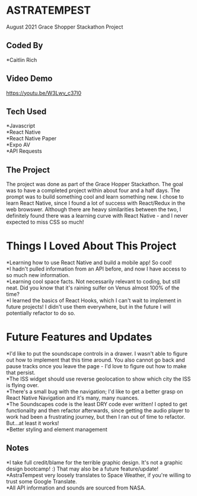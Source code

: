 # ASTRATEMPEST

August 2021
Grace Shopper Stackathon Project

## Coded By

*Caitlin Rich 

## Video Demo

https://youtu.be/W3Lwv_c37l0

## Tech Used

*Javascript  
*React Native  
*React Native Paper  
*Expo AV  
*API Requests  

## The Project

The project was done as part of the Grace Hopper Stackathon. The goal was to have a completed project within about four and a half days. The prompt was to build something cool and learn something new. I chose to learn React Native, since I found a lot of success with React/Redux in the web browswer. Although there are heavy similarities between the two, I definitely found there was a learning curve with React Native - and I never expected to miss CSS so much! 

# Things I Loved About This Project 
*Learning how to use React Native and build a mobile app! So cool!  
*I hadn't pulled information from an API before, and now I have access to so much new information.  
*Learning cool space facts. Not necessarily relevant to coding, but still neat. Did you know that it's raining sulfer on Venus almost 100% of the time?  
*I learned the basics of React Hooks, which I can't wait to implement in future projects! I didn't use them everywhere, but in the future I will potentially refactor to do so.  
 

# Future Features and Updates
*I'd like to put the soundscape controls in a drawer. I wasn't able to figure out how to implement that this time around. You also cannot go back and pause tracks once you leave the page - I'd love to figure out how to make that persist.  
*The ISS widget should use reverse geolocation to show which city the ISS is flying over.  
*There's a small bug with the navigation; I'd like to get a better grasp on React Native Navigation and it's many, many nuances.  
*The Soundscapes code is the least DRY code ever written! I opted to get functionality and then refactor afterwards, since getting the audio player to work had been a frustrating journey, but then I ran out of time to refactor. But...at least it works!  
*Better styling and element management  


## Notes

*I take full credit/blame for the terrible graphic design. It's not a graphic design bootcamp! :)  That may also be a future feature/update!  
*AstraTempest very loosely translates to Space Weather, if you're willing to trust some Google Translate.  
*All API information and sounds are sourced from NASA.  





